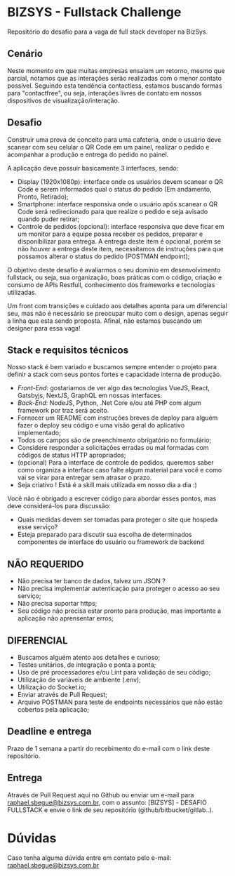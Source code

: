 # BIZSYS - Fullstack Challenge
Repositório do desafio para a vaga de full stack developer na BizSys.

## Cenário
Neste momento em que muitas empresas ensaiam um retorno, mesmo que parcial, notamos que as interações serão realizadas com o menor contato possível. Seguindo esta tendência contactless, estamos buscando formas para "contactfree", ou seja, interações livres de contato em nossos dispositivos de visualização/interação.


## Desafio
Construir uma prova de conceito para uma cafeteria, onde o usuário deve scanear com seu celular o QR Code em um painel, realizar o pedido e acompanhar a produção e entrega do pedido no painel.

A aplicação deve possuir basicamente 3 interfaces, sendo:
- Display (1920x1080p): interface onde os usuários devem scanear o QR Code e serem informados qual o status do pedido (Em andamento, Pronto, Retirado);
- Smartphone: interface responsiva onde o usuário após scanear o QR Code será redirecionado para que realize o pedido e seja avisado quando puder retirar;
- Controle de pedidos (opcional): interface responsiva que deve ficar em um monitor para a equipe possa receber os pedidos, preparar e disponibilizar para entrega. A entrega deste item é opcional, porém se não houver a entrega deste item, necessitamos de instruções para que possamos alterar o status do pedido (POSTMAN endpoint);

O objetivo deste desafio é avaliarmos o seu domínio em desenvolvimento fullstack, ou seja, sua organização, boas práticas com o código, criação e consumo de APIs Restfull, conhecimento dos frameworks e tecnologias utilizadas.

Um front com transições e cuidado aos detalhes aponta para um diferencial seu, mas não é necessário se preocupar muito com o design, apenas seguir a linha que esta sendo proposta. Afinal, não estamos buscando um designer para essa vaga!


## Stack e requisitos técnicos
Nosso stack é bem variado e buscamos sempre entender o projeto para definir a stack com seus pontos fortes e capacidade interna de produção.

- *Front-End*:  gostariamos de ver algo das tecnologias VueJS, React, Gatsbyjs, NextJS, GraphQL em nossas interfaces.
- *Back-End*:  NodeJS, Python, .Net Core e/ou até PHP com algum framework por traz será aceito.
- Fornecer um README com instruções breves de deploy para alguém fazer o deploy seu código e uma visão geral do aplicativo implementado;
- Todos os campos são de preenchimento obrigatório no formulário;
- Considere responder a solicitações erradas ou mal formadas com códigos de status HTTP apropriados;
- (opcional) Para a interface de controle de pedidos, queremos saber como organiza a interface caso falte algum material para você e como vai se virar para entregar sem atrasar o prazo.
- Seja criativo ! Está é a skill mais utilizada em nosso dia a dia :)

Você não é obrigado a escrever código para abordar esses pontos, mas deve considerá-los para discussão:
- Quais medidas devem ser tomadas para proteger o site que hospeda esse serviço?
- Esteja preparado para discutir sua escolha de determinados componentes de interface do usuário ou framework de backend

## NÃO REQUERIDO
- Não precisa ter banco de dados, talvez um JSON ?
- Não precisa implementar autenticação para proteger o acesso ao seu serviço;
- Não precisa suportar https;
- Seu código não precisa estar pronto para produção, mas importante a aplicação não aprensentar erros;

## DIFERENCIAL
- Buscamos alguém atento aos detalhes e curioso;
- Testes unitários, de integração e ponta a ponta;
- Uso de pré processadores e/ou Lint para validação de seu código;
- Utilização de variáveis de ambiente (.env);
- Utilização do Socket.io;
- Enviar através de Pull Request;
- Arquivo POSTMAN para teste de endpoints necessários que não estão cobertos pela aplicação;

## Deadline e entrega
Prazo de 1 semana a partir do recebimento do e-mail com o link deste repositório.

## Entrega
Através de Pull Request aqui no Github ou enviar um e-mail para raphael.sbegue@bizsys.com.br, com o assunto: [BIZSYS] - DESAFIO FULLSTACK e envie o link de seu repositório (github/bitbucket/gitlab..).

# Dúvidas
Caso tenha alguma dúvida entre em contato pelo e-mail: raphael.sbegue@bizsys.com.br

